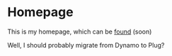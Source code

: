 # Homepage

This is my homepage, which can be [found](http://sae.rs) (soon)

Well, I should probably migrate from Dynamo to Plug?
